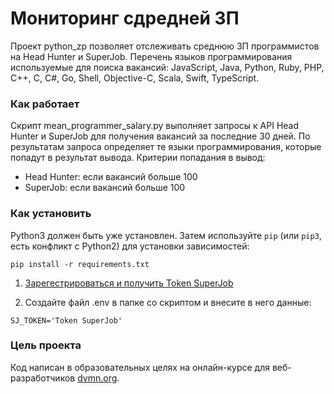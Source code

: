 # Мониторинг сдредней ЗП 

Проект python_zp позволяет отслеживать среднюю ЗП программистов на Head Hunter и 
SuperJob. Перечень языков программирования используемые для поиска вакансий:
JavaScript, Java, Python, Ruby, PHP, C++, C, C#, Go, Shell, Objective-C, Scala, 
Swift, TypeScript.

### Как работает
Скрипт mean_programmer_salary.py выполняет запросы к API Head Hunter и SuperJob для получения 
вакансий за последние 30 дней. 
По результатам запроса определяет те языки программирования, которые попадут в результат вывода.
Критерии попадания в вывод:
- Head Hunter: если вакансий больше 100
- SuperJob: если вакансий больше 100

### Как установить


Python3 должен быть уже установлен. 
Затем используйте `pip` (или `pip3`, есть конфликт с Python2) для установки зависимостей:
```
pip install -r requirements.txt
```

1) [Зарегестрироваться и получить Token SuperJob](https://api.superjob.ru)

2) Создайте файл .env в папке со скриптом и внесите в него данные:
```
SJ_TOKEN='Token SuperJob'
```

### Цель проекта

Код написан в образовательных целях на онлайн-курсе для веб-разработчиков [dvmn.org](https://dvmn.org/).
